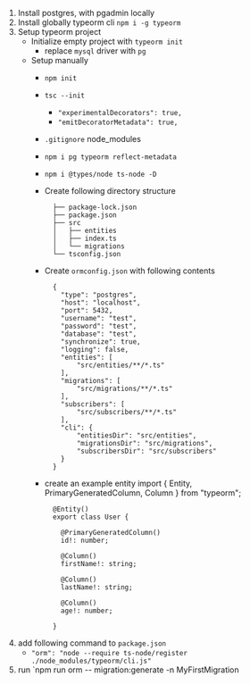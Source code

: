1. Install postgres, with pgadmin locally
2. Install globally typeorm cli `npm i -g typeorm`
3. Setup typeorm project
    * Initialize empty project with `typeorm init`
        * replace `mysql` driver with `pg`
    * Setup manually
        * `npm init`
        * `tsc --init`
            * `"experimentalDecorators": true,`
            * `"emitDecoratorMetadata": true,`
        * `.gitignore` node_modules
        * `npm i pg typeorm reflect-metadata`
        * `npm i @types/node ts-node -D`
        * Create following directory structure

                ├── package-lock.json
                ├── package.json
                ├── src
                │   ├── entities
                │   ├── index.ts
                │   └── migrations
                └── tsconfig.json

        * Create `ormconfig.json` with following contents

                {
                  "type": "postgres",
                  "host": "localhost",
                  "port": 5432,
                  "username": "test",
                  "password": "test",
                  "database": "test",
                  "synchronize": true,
                  "logging": false,
                  "entities": [
                      "src/entities/**/*.ts"
                  ],
                  "migrations": [
                      "src/migrations/**/*.ts"
                  ],
                  "subscribers": [
                      "src/subscribers/**/*.ts"
                  ],
                  "cli": {
                      "entitiesDir": "src/entities",
                      "migrationsDir": "src/migrations",
                      "subscribersDir": "src/subscribers"
                  }
                }

        * create an example entity
                import { Entity, PrimaryGeneratedColumn, Column } from "typeorm";
                
                @Entity()
                export class User {
                
                  @PrimaryGeneratedColumn()
                  id!: number;
                
                  @Column()
                  firstName!: string;
                
                  @Column()
                  lastName!: string;
                
                  @Column()
                  age!: number;
                
                }
4. add following command to `package.json`
    * `"orm": "node --require ts-node/register ./node_modules/typeorm/cli.js"`
5. run `npm run orm -- migration:generate -n MyFirstMigration
